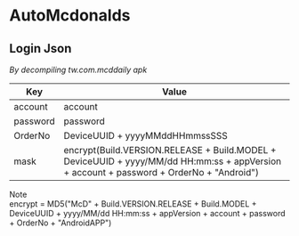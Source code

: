 # AutoMcdonalds

## Login Json  
*By decompiling tw.com.mcddaily apk*

Key        | Value
-----------|-------------------------
account    | account  
password   | password
OrderNo    | DeviceUUID + yyyyMMddHHmmssSSS  
mask       | encrypt(Build.VERSION.RELEASE + Build.MODEL + DeviceUUID + yyyy/MM/dd HH:mm:ss + appVersion + account + password + OrderNo + "Android")

Note  
encrypt = MD5("McD" + Build.VERSION.RELEASE + Build.MODEL + DeviceUUID + yyyy/MM/dd HH:mm:ss + appVersion + account + password + OrderNo + "AndroidAPP")
